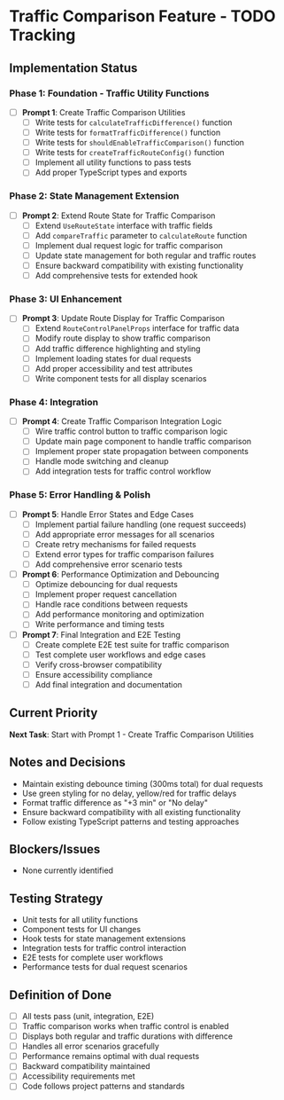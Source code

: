 # Traffic Comparison Feature - TODO Tracking

## Implementation Status

### Phase 1: Foundation - Traffic Utility Functions
- [ ] **Prompt 1**: Create Traffic Comparison Utilities
  - [ ] Write tests for `calculateTrafficDifference()` function
  - [ ] Write tests for `formatTrafficDifference()` function  
  - [ ] Write tests for `shouldEnableTrafficComparison()` function
  - [ ] Write tests for `createTrafficRouteConfig()` function
  - [ ] Implement all utility functions to pass tests
  - [ ] Add proper TypeScript types and exports

### Phase 2: State Management Extension
- [ ] **Prompt 2**: Extend Route State for Traffic Comparison
  - [ ] Extend `UseRouteState` interface with traffic fields
  - [ ] Add `compareTraffic` parameter to `calculateRoute` function
  - [ ] Implement dual request logic for traffic comparison
  - [ ] Update state management for both regular and traffic routes
  - [ ] Ensure backward compatibility with existing functionality
  - [ ] Add comprehensive tests for extended hook

### Phase 3: UI Enhancement  
- [ ] **Prompt 3**: Update Route Display for Traffic Comparison
  - [ ] Extend `RouteControlPanelProps` interface for traffic data
  - [ ] Modify route display to show traffic comparison
  - [ ] Add traffic difference highlighting and styling
  - [ ] Implement loading states for dual requests
  - [ ] Add proper accessibility and test attributes
  - [ ] Write component tests for all display scenarios

### Phase 4: Integration
- [ ] **Prompt 4**: Create Traffic Comparison Integration Logic
  - [ ] Wire traffic control button to traffic comparison logic
  - [ ] Update main page component to handle traffic comparison
  - [ ] Implement proper state propagation between components
  - [ ] Handle mode switching and cleanup
  - [ ] Add integration tests for traffic control workflow

### Phase 5: Error Handling & Polish
- [ ] **Prompt 5**: Handle Error States and Edge Cases
  - [ ] Implement partial failure handling (one request succeeds)
  - [ ] Add appropriate error messages for all scenarios
  - [ ] Create retry mechanisms for failed requests
  - [ ] Extend error types for traffic comparison failures
  - [ ] Add comprehensive error scenario tests

- [ ] **Prompt 6**: Performance Optimization and Debouncing
  - [ ] Optimize debouncing for dual requests
  - [ ] Implement proper request cancellation
  - [ ] Handle race conditions between requests
  - [ ] Add performance monitoring and optimization
  - [ ] Write performance and timing tests

- [ ] **Prompt 7**: Final Integration and E2E Testing
  - [ ] Create complete E2E test suite for traffic comparison
  - [ ] Test complete user workflows and edge cases
  - [ ] Verify cross-browser compatibility
  - [ ] Ensure accessibility compliance
  - [ ] Add final integration and documentation

## Current Priority
**Next Task**: Start with Prompt 1 - Create Traffic Comparison Utilities

## Notes and Decisions
- Maintain existing debounce timing (300ms total) for dual requests
- Use green styling for no delay, yellow/red for traffic delays  
- Format traffic difference as "+3 min" or "No delay"
- Ensure backward compatibility with all existing functionality
- Follow existing TypeScript patterns and testing approaches

## Blockers/Issues
- None currently identified

## Testing Strategy
- Unit tests for all utility functions
- Component tests for UI changes
- Hook tests for state management extensions
- Integration tests for traffic control interaction
- E2E tests for complete user workflows
- Performance tests for dual request scenarios

## Definition of Done
- [ ] All tests pass (unit, integration, E2E)
- [ ] Traffic comparison works when traffic control is enabled
- [ ] Displays both regular and traffic durations with difference
- [ ] Handles all error scenarios gracefully
- [ ] Performance remains optimal with dual requests
- [ ] Backward compatibility maintained
- [ ] Accessibility requirements met
- [ ] Code follows project patterns and standards